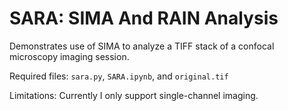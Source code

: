 # SARA: SIMA And RAIN Analysis

Demonstrates use of SIMA to analyze a TIFF stack of a confocal microscopy imaging session.

Required files: `sara.py`, `SARA.ipynb`, and `original.tif`

Limitations: Currently I only support single-channel imaging.
